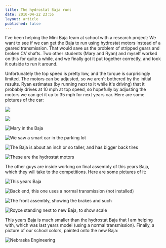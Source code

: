 ```yaml
---
title: The hydrostat Baja runs
date: 2010-04-22 23:56
layout: article
published: false
---
```


I've been helping the Mini Baja team at school with a research project: We want to see if we can get the Baja to run using hydrostat motors instead of a geared transmission. That would save us the problem of stripped gears and broken CV shafts. Two other students (Mary and Ryan) and myself worked on this for quite a while, and we finally got it put together correctly, and took it outside to run it around.

Unfortunately the top speed is pretty low, and the torque is surprisingly limited. The motors can be adjusted, so we aren't bothered by the initial results. Ryan estimates (by running next to it while it's driving) that it probably drives at 10 mph at top speed, so hopefully by adjusting the motors we can get it up to 35 mph for next years car. Here are some pictures of the car:

![](http://www.tobiaslabs.com/media/2010/04/Pic0420001.jpg)

![](http://www.tobiaslabs.com/media/2010/04/Pic0420002.jpg)

![Mary in the Baja](http://www.tobiaslabs.com/media/2010/04/Pic0420004.jpg)

![We saw a smart car in the parking lot](http://www.tobiaslabs.com/media/2010/04/Pic0420007.jpg)

![The Baja is about an inch or so taller, and has bigger back tires](http://www.tobiaslabs.com/media/2010/04/Pic0420006.jpg)

![These are the hydrostat motors](http://www.tobiaslabs.com/media/2010/04/Pic0420008.jpg)

The other guys are inside working on final assembly of this years Baja, which they will take to the competitions. Here are some pictures of it:

![This years Baja](http://www.tobiaslabs.com/media/2010/04/Pic0420013.jpg)

![Back end, this one uses a normal transmission (not installed)](http://www.tobiaslabs.com/media/2010/04/Pic0420015.jpg)

![The front assembly, showing the brakes and such](http://www.tobiaslabs.com/media/2010/04/Pic0420019.jpg)

![Royce standing next to new Baja, to show scale](http://www.tobiaslabs.com/media/2010/04/Pic0420020.jpg)

This years Baja is much smaller than the hydrostat Baja that I am helping with, which was last years model (using a normal transmission). Finally, a picture of our school colors, painted onto the new Baja:

![Nebraska Engineering](http://www.tobiaslabs.com/media/2010/04/Pic0420016.jpg)
